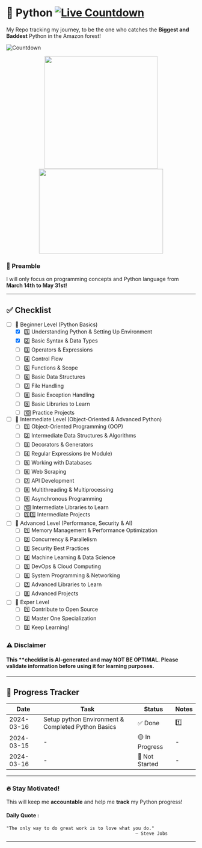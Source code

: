 # 🐍 Python [![Live Countdown](https://img.shields.io/static/v1?label=Countdown&message=Click%20Here&color=blue)](https://hishamboymunna.github.io/Python/)
My Repo tracking my journey, to be the one who catches the **Biggest and Baddest** Python in the Amazon forest!

![Countdown](https://img.shields.io/badge/Remaining-77%20days-purple?style=for-the-badge&logo=firefox&logoColor=white&labelColor=darkblue)

<p align="center">
    <img src="https://png.pngtree.com/png-vector/20220929/ourmid/pngtree-a-hunter-with-a-gun-sneaks-up-png-image_6229371.png" width="300">
    <img src="https://www.financialexpress.com/wp-content/uploads/2024/02/david-clode-vec5yfUvCGs-unsplash-1.jpg" height ="225" width="330">
</p>

### 📜 Preamble  
I will only focus on programming concepts and Python language from **March 14th to May 31st!**  

---

## ✅ Checklist  
- [ ] 🔰 Beginner Level (Python Basics)
    - [x] 1️⃣ Understanding Python & Setting Up Environment
    - [x] 2️⃣ Basic Syntax & Data Types
    - [ ] 3️⃣ Operators & Expressions
    - [ ] 4️⃣ Control Flow
    - [ ] 5️⃣ Functions & Scope
    - [ ] 6️⃣ Basic Data Structures
    - [ ] 7️⃣ File Handling
    - [ ] 8️⃣ Basic Exception Handling
    - [ ] 9️⃣ Basic Libraries to Learn
    - [ ] 🔟 Practice Projects
- [ ] 🔰 Intermediate Level (Object-Oriented & Advanced Python)
    - [ ] 1️⃣ Object-Oriented Programming (OOP)
    - [ ] 2️⃣ Intermediate Data Structures & Algorithms
    - [ ] 3️⃣ Decorators & Generators
    - [ ] 4️⃣ Regular Expressions (re Module)
    - [ ] 5️⃣ Working with Databases
    - [ ] 6️⃣ Web Scraping
    - [ ] 7️⃣ API Development
    - [ ] 8️⃣ Multithreading & Multiprocessing
    - [ ] 9️⃣ Asynchronous Programming
    - [ ] 🔟 Intermediate Libraries to Learn
    - [ ] 1️⃣1️⃣ Intermediate Projects
- [ ] 🔰 Advanced Level (Performance, Security & AI)
    - [ ] 1️⃣ Memory Management & Performance Optimization
    - [ ] 2️⃣ Concurrency & Parallelism
    - [ ] 3️⃣ Security Best Practices
    - [ ] 4️⃣ Machine Learning & Data Science
    - [ ] 5️⃣ DevOps & Cloud Computing
    - [ ] 6️⃣ System Programming & Networking
    - [ ] 7️⃣ Advanced Libraries to Learn
    - [ ] 8️⃣ Advanced Projects
- [ ] 🔰 Exper Level
    - [ ] 1️⃣ Contribute to Open Source
    - [ ] 2️⃣ Master One Specialization
    - [ ] 3️⃣ Keep Learning!
### ⚠️ **Disclaimer**  
#### This **checklist is AI-generated and may NOT BE OPTIMAL. Please validate information before using it for learning purposes.  
---

## 📅 **Progress Tracker**  
| Date | Task | Status | Notes |
|------|------|--------|-------|
| 2024-03-16 | Setup python Environment & Completed Python Basics | ✅ Done | [1️⃣](https://github.com/HishamBoyMunna/Python/tree/1d362151e95c41948c213db04e8fc9365b6d0049/setup/macOS) |
| 2024-03-15 | - | 🟡 In Progress | - |
| 2024-03-16 | - | 🔴 Not Started | - |

---

### **🔥 Stay Motivated!**
This will keep me **accountable** and help me **track** my Python progress!
#### Daily Quote :
    "The only way to do great work is to love what you do."
                                                    – Steve Jobs  


---
